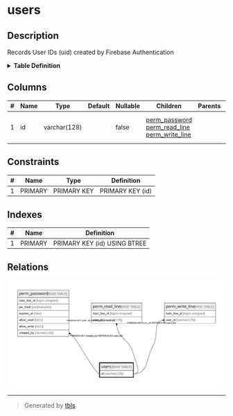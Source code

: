 # users

## Description

Records User IDs (uid) created by Firebase Authentication

<details>
<summary><strong>Table Definition</strong></summary>

```sql
CREATE TABLE `users` (
  `id` varchar(128) NOT NULL COMMENT 'User ID (uid) created by Firebase Authentication',
  PRIMARY KEY (`id`)
) ENGINE=InnoDB DEFAULT CHARSET=utf8mb3 COMMENT='Records User IDs (uid) created by Firebase Authentication'
```

</details>

## Columns

| # | Name | Type | Default | Nullable | Children | Parents | Comment |
| - | ---- | ---- | ------- | -------- | -------- | ------- | ------- |
| 1 | id | varchar(128) |  | false | [perm_password](perm_password.md) [perm_read_line](perm_read_line.md) [perm_write_line](perm_write_line.md) |  | User ID (uid) created by Firebase Authentication |

## Constraints

| # | Name | Type | Definition |
| - | ---- | ---- | ---------- |
| 1 | PRIMARY | PRIMARY KEY | PRIMARY KEY (id) |

## Indexes

| # | Name | Definition |
| - | ---- | ---------- |
| 1 | PRIMARY | PRIMARY KEY (id) USING BTREE |

## Relations

![er](users.svg)

---

> Generated by [tbls](https://github.com/k1LoW/tbls)
